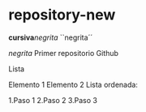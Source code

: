 # repository-new
**cursiva**_negrita_
``negrita´´

_*negrita*_
Primer repositorio Github

Lista

Elemento 1
Elemento 2
Lista ordenada:

1.Paso 1
2.Paso 2
3.Paso 3
